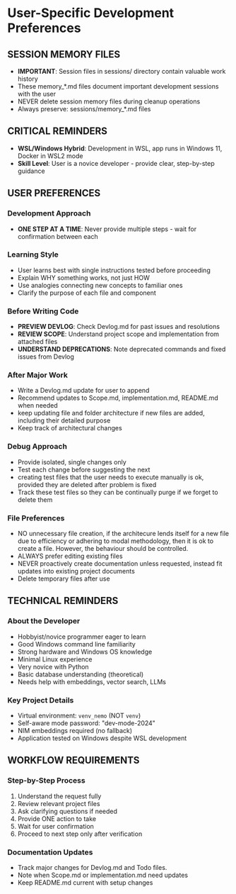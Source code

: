 # User-Specific Development Preferences

## SESSION MEMORY FILES
- **IMPORTANT**: Session files in sessions/ directory contain valuable work history
- These memory_*.md files document important development sessions with the user
- NEVER delete session memory files during cleanup operations
- Always preserve: sessions/memory_*.md files

## CRITICAL REMINDERS
- **WSL/Windows Hybrid**: Development in WSL, app runs in Windows 11, Docker in WSL2 mode
- **Skill Level**: User is a novice developer - provide clear, step-by-step guidance

## USER PREFERENCES

### Development Approach
- **ONE STEP AT A TIME**: Never provide multiple steps - wait for confirmation between each

### Learning Style
- User learns best with single instructions tested before proceeding
- Explain WHY something works, not just HOW
- Use analogies connecting new concepts to familiar ones
- Clarify the purpose of each file and component

### Before Writing Code
- **PREVIEW DEVLOG**: Check Devlog.md for past issues and resolutions
- **REVIEW SCOPE**: Understand project scope and implementation from attached files
- **UNDERSTAND DEPRECATIONS**: Note deprecated commands and fixed issues from Devlog

### After Major Work
- Write a Devlog.md update for user to append
- Recommend updates to Scope.md, implementation.md, README.md when needed
- keep updating file and folder architecture if new files are added, including their detailed purpose
- Keep track of architectural changes

### Debug Approach
- Provide isolated, single changes only
- Test each change before suggesting the next
- creating test files that the user needs to execute manually is ok, provided they are deleted after problem is fixed
- Track these test files so they can be continually purge if we forget to delete them

### File Preferences
- NO unnecessary file creation, if the architecure lends itself for a new file due to efficiency or adhering to modal methodology, then it is ok to create a file.  However, the behaviour should be controlled.
- ALWAYS prefer editing existing files
- NEVER proactively create documentation unless requested, instead fit updates into existing project documents
- Delete temporary files after use

## TECHNICAL REMINDERS

### About the Developer
- Hobbyist/novice programmer eager to learn
- Good Windows command line familiarity
- Strong hardware and Windows OS knowledge
- Minimal Linux experience
- Very novice with Python
- Basic database understanding (theoretical)
- Needs help with embeddings, vector search, LLMs

### Key Project Details
- Virtual environment: `venv_nemo` (NOT `venv`)
- Self-aware mode password: "dev-mode-2024"
- NIM embeddings required (no fallback)
- Application tested on Windows despite WSL development

## WORKFLOW REQUIREMENTS

### Step-by-Step Process
1. Understand the request fully
2. Review relevant project files
3. Ask clarifying questions if needed
4. Provide ONE action to take
5. Wait for user confirmation
6. Proceed to next step only after verification

### Documentation Updates
- Track major changes for Devlog.md and Todo files.
- Note when Scope.md or implementation.md need updates
- Keep README.md current with setup changes